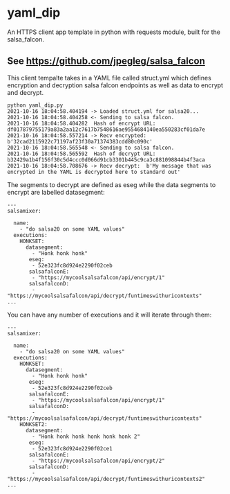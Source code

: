 # yaml_dip
An HTTPS client app template in python with requests module, built for the salsa_falcon.

## See https://github.com/jpegleg/salsa_falcon

This client tempalte takes in a YAML file called struct.yml which defines encryption and decryption salsa falcon endpoints
as well as data to encrypt and decrypt.

```
python yaml_dip.py
2021-10-16 18:04:58.404194 -> Loaded struct.yml for salsa20...
2021-10-16 18:04:58.404258 <- Sending to salsa falcon.
2021-10-16 18:04:58.404282  Hash of encrypt URL:  df017879755179a83a2aa12c7617b7548616ae9554684140ea550283cf01da7e
2021-10-16 18:04:58.557214 -> Recv encrypted:  b'32cad2115922c71197af23f30a71374383cdd80c090c'
2021-10-16 18:04:58.565548 <- Sending to salsa falcon.
2021-10-16 18:04:58.565592  Hash of decrypt URL:  b32429a1b4f156f30c5d4ccc0d066d91cb3301b445c9ca3c881098844b4f3aca
2021-10-16 18:04:58.708676 -> Recv decrypt:  b'My message that was encrypted in the YAML is decrypted here to standard out'
```

The segments to decrypt are defined as eseg while the data segments to encrypt are labelled datasegment:

```
---
salsamixer:

  name:
    - "do salsa20 on some YAML values"
  executions:
    HONKSET:
      datasegment:
        - "Honk honk honk"
       eseg:
        - 52e323fc8d924e2290f02ceb
       salsafalconE:
        - "https://mycoolsalsafalcon/api/encrypt/1"
       salsafalconD:
        - "https://mycoolsalsafalcon/api/decrypt/funtimeswithuricontexts"
...   
```

You can have any number of executions and it will iterate through them:

```
---
salsamixer:

  name:
    - "do salsa20 on some YAML values"
  executions:
    HONKSET:
      datasegment:
        - "Honk honk honk"
       eseg:
        - 52e323fc8d924e2290f02ceb
       salsafalconE:
        - "https://mycoolsalsafalcon/api/encrypt/1"
       salsafalconD:
        - "https://mycoolsalsafalcon/api/decrypt/funtimeswithuricontexts"
    HONKSET2:
      datasegment:
        - "Honk honk honk honk honk honk 2"
       eseg:
        - 52e323fc8d924e2290f02ce1
       salsafalconE:
        - "https://mycoolsalsafalcon/api/encrypt/2"
       salsafalconD:
        - "https://mycoolsalsafalcon/api/decrypt/funtimeswithuricontexts2"        
...   
```
